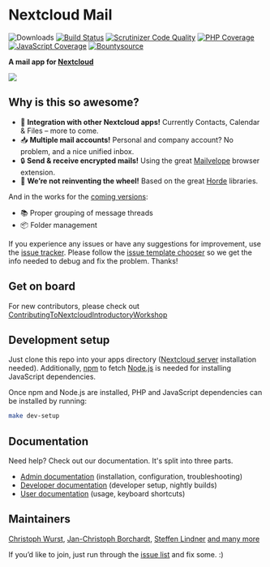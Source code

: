 # Nextcloud Mail

![Downloads](https://img.shields.io/github/downloads/nextcloud/mail/total.svg)
[![Build Status](https://travis-ci.org/nextcloud/mail.svg?branch=master)](https://travis-ci.org/nextcloud/mail)
[![Scrutinizer Code Quality](https://scrutinizer-ci.com/g/nextcloud/mail/badges/quality-score.png?b=master)](https://scrutinizer-ci.com/g/nextcloud/mail/?branch=master)
[![PHP Coverage](https://scrutinizer-ci.com/g/nextcloud/mail/badges/coverage.png?b=master)](https://scrutinizer-ci.com/g/nextcloud/mail/?branch=master)
[![JavaScript Coverage](https://coveralls.io/repos/github/nextcloud/mail/badge.svg)](https://coveralls.io/github/nextcloud/mail)
[![Bountysource](https://img.shields.io/bountysource/team/nextcloud/activity.svg?maxAge=2592000)](https://www.bountysource.com/teams/nextcloud/issues?tracker_ids=44154351)

**A mail app for [Nextcloud](https://nextcloud.com)**

![](screenshots/mail.png)


## Why is this so awesome?

* :rocket: **Integration with other Nextcloud apps!** Currently Contacts, Calendar & Files – more to come.
* :inbox_tray: **Multiple mail accounts!** Personal and company account? No problem, and a nice unified inbox.
* :lock: **Send & receive encrypted mails!** Using the great [Mailvelope](https://mailvelope.com) browser extension.
* :see_no_evil: **We’re not reinventing the wheel!** Based on the great [Horde](http://horde.org) libraries.

And in the works for the [coming versions](https://github.com/nextcloud/mail/milestones/):
* :books: Proper grouping of message threads
* :package: Folder management

If you experience any issues or have any suggestions for improvement, use the [issue tracker](https://github.com/nextcloud/mail/issues). Please follow the [issue template chooser](https://github.com/nextcloud/mail/issues/new/choose) so we get the info needed to debug and fix the problem. Thanks!

## Get on board
For new contributors, please check out [ContributingToNextcloudIntroductoryWorkshop](https://github.com/sleepypioneer/ContributingToNextcloudIntroductoryWorkshop)

## Development setup

Just clone this repo into your apps directory ([Nextcloud server](https://github.com/nextcloud/server#running-master-checkouts) installation needed). Additionally, [npm](https://www.npmjs.com/) to fetch [Node.js](https://nodejs.org/en/download/package-manager/) is needed for installing JavaScript dependencies.

Once npm and Node.js are installed, PHP and JavaScript dependencies can be installed by running:
```bash
make dev-setup
```

## Documentation

Need help? Check out our documentation. It's split into three parts.
* [Admin documentation](doc/admin.md) (installation, configuration, troubleshooting)
* [Developer documentation](doc/developer.md) (developer setup, nightly builds)
* [User documentation](doc/user.md) (usage, keyboard shortcuts)

## Maintainers

[Christoph Wurst](https://github.com/ChristophWurst), [Jan-Christoph Borchardt](https://github.com/jancborchardt), [Steffen Lindner](https://github.com/Gomez) [and many more](https://github.com/nextcloud/mail/graphs/contributors)

If you’d like to join, just run through the [issue list](https://github.com/nextcloud/mail/issues) and fix some. :)
